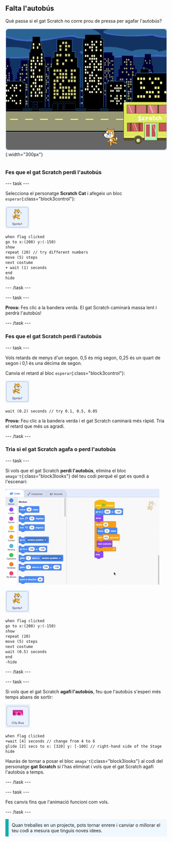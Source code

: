 ## Falta l'autobús

<div style="display: flex; flex-wrap: wrap">
<div style="flex-basis: 200px; flex-grow: 1; margin-right: 15px;">
Què passa si el gat Scratch no corre prou de pressa per agafar l'autobús?
</div>
<div>

![El gat Scratch perd l'autobús.](images/cat-misses-bus.png){:width="300px"}

</div>
</div>

### Fes que el gat Scratch perdi l'autobús

--- task ---

Selecciona el personatge  **Scratch Cat** i afegeix un bloc `esperar`{:class="block3control"}:

![El personatge del gat Scratch.](images/scratch-cat-sprite.png)

```blocks3
when flag clicked
go to x:(200) y:(-150) 
show
repeat (20) // try different numbers
move (5) steps 
next costume 
+ wait (1) seconds
end
hide
```
--- /task ---

--- task ---

**Prova:** Fes clic a la bandera verda. El gat Scratch caminarà massa lent i perdrà l'autobús!

--- /task ---

### Fes que el gat Scratch perdi l'autobús

--- task ---

Vols retards de menys d'un segon. 0,5 és mig segon, 0,25 és un quart de segon i 0,1 és una dècima de segon.

Canvia el retard al bloc `esperar`{:class="block3control"}:

![El personatge del gat Scratch.](images/scratch-cat-sprite.png)

```blocks3
wait (0.2) seconds // try 0.1, 0.5, 0.05
```

**Prova:** Feu clic a la bandera verda i el gat Scratch caminarà més ràpid. Tria el retard que més us agradi.

--- /task ---

### Tria si el gat Scratch agafa o perd l'autobús

--- task ---

Si vols que el gat Scratch **perdi l'autobús**, elimina el bloc `amaga't`{:class="block3looks"} del teu codi perquè el gat es quedi a l'escenari:

![Arrossega el bloc "amaga't" de la llista d'accions a l'àrea Codi al menú Blocs per eliminar el bloc de la llista d'accions.](images/removing-blocks-at-script-ends.gif)

![El personatge del gat Scratch.](images/scratch-cat-sprite.png)

```blocks3
when flag clicked
go to x:(200) y:(-150) 
show
repeat (20) 
move (5) steps 
next costume
wait (0.5) seconds 
end
-hide
```
--- /task ---

--- task ---

Si vols que el gat Scratch **agafi l'autobús**, feu que l'autobús s'esperi més temps abans de sortir:

![El personatge del 'City Bus'.](images/bus-sprite.png)

```blocks3
when flag clicked 
+wait [4] seconds // change from 4 to 6
glide [2] secs to x: [320] y: [-100] // right-hand side of the Stage
hide
```

Hauràs de tornar a posar el bloc `amaga't`{:class="block3looks"} al codi del personatge **gat Scratch** si l'has eliminat i vols que el gat Scratch agafi l'autobús a temps.

--- /task ---

--- task ---

Fes canvis fins que l'animació funcioni com vols.

--- /task ---

<p style="border-left: solid; border-width:10px; border-color: #0faeb0; background-color: aliceblue; padding: 10px;">
Quan treballes en un projecte, pots tornar enrere i canviar o millorar el teu codi a mesura que tinguis noves idees. 
</p>



